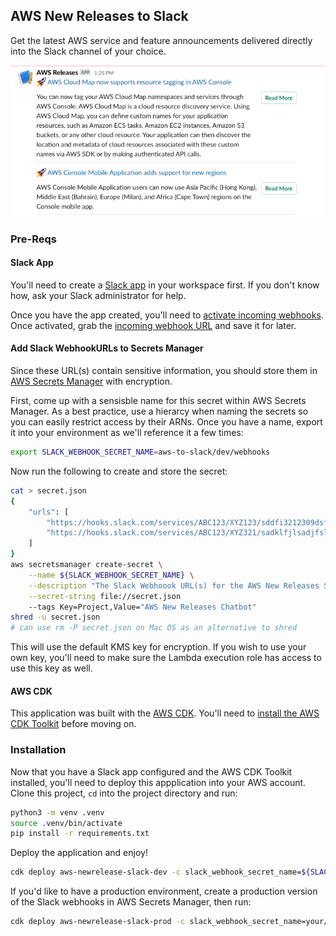 
## AWS New Releases to Slack

Get the latest AWS service and feature announcements delivered directly into the Slack channel of your choice.

![Example Screenshot](docs/images/screenshot.png)

### Pre-Reqs
#### Slack App
You'll need to create a [Slack app](https://api.slack.com/start) in your workspace first. If you don't know how, ask your Slack administrator for help.

Once you have the app created, you'll need to [activate incoming webhooks](https://slack.com/help/articles/115005265063-Incoming-webhooks-for-Slack). Once activated, grab the [incoming webhook URL](https://api.slack.com/start/planning/communicating#communicating-with-users__incoming-webhooks) and save it for later.

#### Add Slack WebhookURLs to Secrets Manager
Since these URL(s) contain sensitive information, you should store them in [AWS Secrets Manager](https://aws.amazon.com/secrets-manager/) with encryption. 

First, come up with a sensisble name for this secret within AWS Secrets Manager. As a best practice, use a hierarcy when naming the secrets so you can easily restrict access by their ARNs. Once you have a name, export it into your environment as we'll reference it a few times:

```bash
export SLACK_WEBHOOK_SECRET_NAME=aws-to-slack/dev/webhooks
```

Now run the following to create and store the secret:

```bash
cat > secret.json
{
    "urls": [
        "https://hooks.slack.com/services/ABC123/XYZ123/sddfi3212309dsfjkljasdf",
        "https://hooks.slack.com/services/ABC123/XYZ321/sadklfjlsadjfsldjs32sdd"
    ]
}
aws secretsmanager create-secret \
    --name ${SLACK_WEBHOOK_SECRET_NAME} \
    --description "The Slack Webhoook URL(s) for the AWS New Releases Slack app" \
    --secret-string file://secret.json
    --tags Key=Project,Value="AWS New Releases Chatbot"
shred -u secret.json
# can use rm -P secret.json on Mac OS as an alternative to shred
```

This will use the default KMS key for encryption. If you wish to use your own key, you'll need to make sure the Lambda execution role has access to use this key as well.

#### AWS CDK
This application was built with the [AWS CDK](https://docs.aws.amazon.com/cdk/latest/guide/getting_started.html). You'll need to [install the AWS CDK Toolkit](https://docs.aws.amazon.com/cdk/latest/guide/getting_started.html) before moving on.

### Installation

Now that you have a Slack app configured and the AWS CDK Toolkit installed, you'll need to deploy this appplication into your AWS account. Clone this project, `cd` into the project directory and run:

```bash
python3 -m venv .venv
source .venv/bin/activate
pip install -r requirements.txt
```

Deploy the application and enjoy!

```bash
cdk deploy aws-newrelease-slack-dev -c slack_webhook_secret_name=${SLACK_WEBHOOK_SECRET_NAME}
```

If you'd like to have a production environment, create a production version of the Slack webhooks in AWS Secrets Manager, then run:
```bash
cdk deploy aws-newrelease-slack-prod -c slack_webhook_secret_name=your/prod/webhooks-name
```